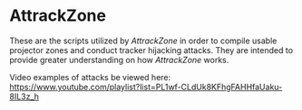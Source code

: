 # AttrackZone
These are the scripts utilized by *AttrackZone* in order to compile usable projector zones and conduct tracker hijacking attacks. They are intended to provide greater understanding on how *AttrackZone* works.

Video examples of attacks be viewed here:
https://www.youtube.com/playlist?list=PL1wf-CLdUk8KFhgFAHHfaUaku-8IL3z_h
